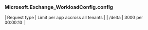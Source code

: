 <!-- markdownlint-disable MD041 h1-missing h1-not-first-->
### Microsoft.Exchange_WorkloadConfig.config
| Request type | Limit per app accross all tenants |
| /delta | 3000 per 00:00:10 |
